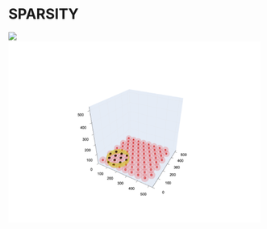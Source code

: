 # SPARSITY
<img src="https://github.com/JulesMorand/SPARSITY/blob/main/Radition.gif" width="500"/>
<img src="https://github.com/JulesMorand/SPARSITY/blob/main/PlotDamages.png" width="500"/>
